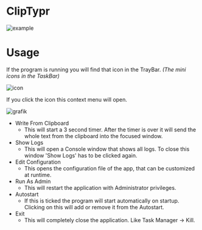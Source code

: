 # ClipTypr

![example](https://github.com/user-attachments/assets/b745d66c-4894-4065-bcaa-fc933328e35b)

# Usage
If the program is running you will find that icon in the TrayBar. _(The mini icons in the TaskBar)_

![icon](https://github.com/user-attachments/assets/0fb4fa4b-b9e1-4654-96f3-8d2dfd47d564)

If you click the icon this context menu will open.

![grafik](https://github.com/user-attachments/assets/7d34446b-e780-4e30-8582-a59dd34d0e33)

- Write From Clipboard
  - This will start a 3 second timer. After the timer is over it will send the whole text from the clipboard into the focused window.
- Show Logs
  - This will open a Console window that shows all logs. To close this window 'Show Logs' has to be clicked again.
- Edit Configuration
  - This opens the configuration file of the app, that can be customized at runtime.
- Run As Admin
  - This will restart the application with Administrator privileges.
- Autostart
  - If this is ticked the program will start automatically on startup. Clicking on this will add or remove it from the Autostart.
- Exit
  - This will completely close the application. Like Task Manager -> Kill.
